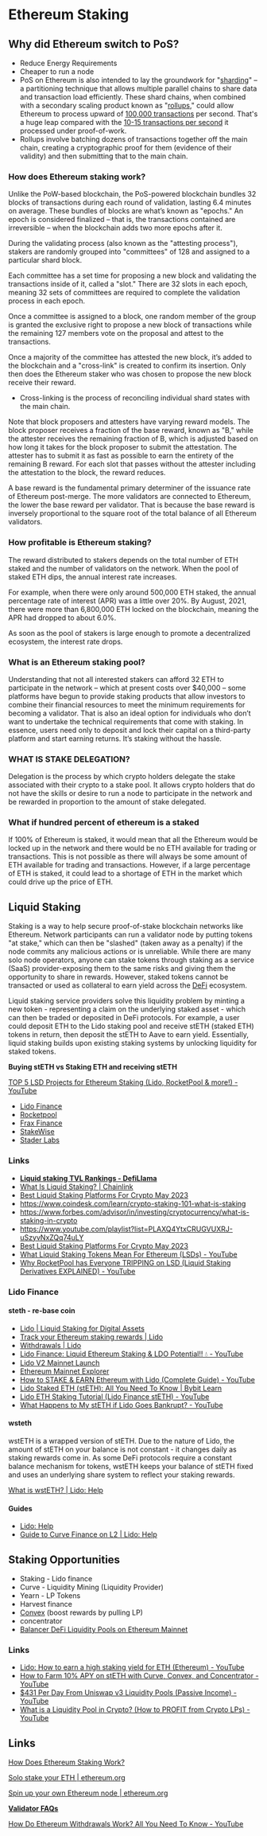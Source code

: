 # Ethereum  Staking

## Why did Ethereum switch to PoS?

- Reduce Energy Requirements
- Cheaper to run a node
- PoS on Ethereum is also intended to lay the groundwork for "[sharding](https://www.coindesk.com/learn/2020/12/02/what-is-sharding/)" – a partitioning technique that allows multiple parallel chains to share data and transaction load efficiently. These shard chains, when combined with a secondary scaling product known as "[rollups](https://www.coindesk.com/learn/what-are-rollups-zk-rollups-and-optimistic-rollups-explained/)," could allow Ethereum to process upward of [100,000 transactions](https://ethereum.org/en/eth2/shard-chains/) per second. That's a huge leap compared with the [10-15 transactions per second](https://ycharts.com/indicators/ethereum_transactions_per_day) it processed under proof-of-work.
- Rollups involve batching dozens of transactions together off the main chain, creating a cryptographic proof for them (evidence of their validity) and then submitting that to the main chain.

### How does Ethereum staking work?

Unlike the PoW-based blockchain, the PoS-powered blockchain bundles 32 blocks of transactions during each round of validation, lasting 6.4 minutes on average. These bundles of blocks are what’s known as "epochs." An epoch is considered finalized – that is, the transactions contained are irreversible – when the blockchain adds two more epochs after it.

During the validating process (also known as the "attesting process"), stakers are randomly grouped into "committees" of 128 and assigned to a particular shard block.

Each committee has a set time for proposing a new block and validating the transactions inside of it, called a "slot." There are 32 slots in each epoch, meaning 32 sets of committees are required to complete the validation process in each epoch.

Once a committee is assigned to a block, one random member of the group is granted the exclusive right to propose a new block of transactions while the remaining 127 members vote on the proposal and attest to the transactions.

Once a majority of the committee has attested the new block, it’s added to the blockchain and a "cross-link" is created to confirm its insertion. Only then does the Ethereum staker who was chosen to propose the new block receive their reward.

- Cross-linking is the process of reconciling individual shard states with the main chain.

Note that block proposers and attesters have varying reward models. The block proposer receives a fraction of the base reward, known as "B," while the attester receives the remaining fraction of B, which is adjusted based on how long it takes for the block proposer to submit the attestation. The attester has to submit it as fast as possible to earn the entirety of the remaining B reward. For each slot that passes without the attester including the attestation to the block, the reward reduces.

A base reward is the fundamental primary determiner of the issuance rate of Ethereum post-merge. The more validators are connected to Ethereum, the lower the base reward per validator. That is because the base reward is inversely proportional to the square root of the total balance of all Ethereum validators.

### How profitable is Ethereum staking?

The reward distributed to stakers depends on the total number of ETH staked and the number of validators on the network. When the pool of staked ETH dips, the annual interest rate increases.

For example, when there were only around 500,000 ETH staked, the annual percentage rate of interest (APR) was a little over 20%. By August, 2021, there were more than 6,800,000 ETH locked on the blockchain, meaning the APR had dropped to about 6.0%.

As soon as the pool of stakers is large enough to promote a decentralized ecosystem, the interest rate drops.

### What is an Ethereum staking pool?

Understanding that not all interested stakers can afford 32 ETH to participate in the network – which at present costs over $40,000 – some platforms have begun to provide staking products that allow investors to combine their financial resources to meet the minimum requirements for becoming a validator. That is also an ideal option for individuals who don’t want to undertake the technical requirements that come with staking. In essence, users need only to deposit and lock their capital on a third-party platform and start earning returns. It’s staking without the hassle.

### WHAT IS STAKE DELEGATION?

Delegation is the process by which crypto holders delegate the stake associated with their crypto to a stake pool. It allows crypto holders that do not have the skills or desire to run a node to participate in the network and be rewarded in proportion to the amount of stake delegated.

### What if hundred percent of ethereum is a staked

If 100% of Ethereum is staked, it would mean that all the Ethereum would be locked up in the network and there would be no ETH available for trading or transactions. This is not possible as there will always be some amount of ETH available for trading and transactions. However, if a large percentage of ETH is staked, it could lead to a shortage of ETH in the market which could drive up the price of ETH.

## Liquid Staking

Staking is a way to help secure proof-of-stake blockchain networks like Ethereum. Network participants can run a validator node by putting tokens "at stake," which can then be "slashed" (taken away as a penalty) if the node commits any malicious actions or is unreliable. While there are many solo node operators, anyone can stake tokens through staking as a service (SaaS) provider-exposing them to the same risks and giving them the opportunity to share in rewards. However, staked tokens cannot be transacted or used as collateral to earn yield across the [DeFi](https://chain.link/education/defi) ecosystem.

Liquid staking service providers solve this liquidity problem by minting a new token - representing a claim on the underlying staked asset - which can then be traded or deposited in DeFi protocols. For example, a user could deposit ETH to the Lido staking pool and receive stETH (staked ETH) tokens in return, then deposit the stETH to Aave to earn yield. Essentially, liquid staking builds upon existing staking systems by unlocking liquidity for staked tokens.

**Buying stETH vs Staking ETH and receiving stETH**

[TOP 5 LSD Projects for Ethereum Staking (Lido, RocketPool & more!) - YouTube](https://www.youtube.com/watch?v=WJLL0gor4iI)

- [Lido Finance](https://lido.fi/)
- [Rocketpool](https://rocketpool.net/)
- [Frax Finance](https://frax.finance/)
- [StakeWise](https://stakewise.io/)
- [Stader Labs](https://www.staderlabs.com/)

### Links

- **[Liquid staking TVL Rankings - DefiLlama](https://defillama.com/protocols/liquid%20staking/Ethereum)**
- [What Is Liquid Staking? | Chainlink](https://blog.chain.link/liquid-staking/)
- [Best Liquid Staking Platforms For Crypto May 2023](https://milkroad.com/staking/liquid)
- <https://www.coindesk.com/learn/crypto-staking-101-what-is-staking>
- <https://www.forbes.com/advisor/in/investing/cryptocurrency/what-is-staking-in-crypto>
- <https://www.youtube.com/playlist?list=PLAXQ4YtxCRUGVUXRJ-uSzyvNxZQq74uLY>
- [Best Liquid Staking Platforms For Crypto May 2023](https://milkroad.com/staking/liquid)
- [What Liquid Staking Tokens Mean For Ethereum (LSDs) - YouTube](https://www.youtube.com/watch?v=5vl1DT9kxck)
- [Why RocketPool has Everyone TRIPPING on LSD (Liquid Staking Derivatives EXPLAINED) - YouTube](https://www.youtube.com/watch?v=V4W2h5LwJBA)

### Lido Finance

#### steth - re-base coin

- [Lido | Liquid Staking for Digital Assets](https://lido.fi/)
- [Track your Ethereum staking rewards | Lido](https://stake.lido.fi/rewards)
- [Withdrawals | Lido](https://stake.lido.fi/withdrawals)
- [Lido Finance: Liquid Ethereum Staking & LDO Potential!! 💧 - YouTube](https://www.youtube.com/watch?v=VQ_uvak1JPw)
- [Lido V2 Mainnet Launch](https://blog.lido.fi/lido-v2-launch/?pk_vid=bf23268f37fe14961687501797ca3ac5)
- [Ethereum Mainnet Explorer](https://www.rated.network/?network=mainnet&view=pool&timeWindow=1d&page=1)
- [How to STAKE & EARN Ethereum with Lido (Complete Guide) - YouTube](https://www.youtube.com/watch?v=kRdN4MoEuXg)
- [Lido Staked ETH (stETH): All You Need To Know | Bybit Learn](https://learn.bybit.com/altcoins/what-is-steth-lido-staked-eth/)
- [Lido ETH Staking Tutorial (Lido Finance stETH) - YouTube](https://www.youtube.com/watch?v=5zCCRx6IudY)
- [What Happens to My stETH if Lido Goes Bankrupt? - YouTube](https://www.youtube.com/watch?v=9G70VDiv6bU)

#### wsteth

wstETH is a wrapped version of stETH. Due to the nature of Lido, the amount of stETH on your balance is not constant - it changes daily as staking rewards come in. As some DeFi protocols require a constant balance mechanism for tokens, wstETH keeps your balance of stETH fixed and uses an underlying share system to reflect your staking rewards.

[What is wstETH? | Lido: Help](https://help.lido.fi/en/articles/6579518-what-is-wsteth)

#### Guides

- [Lido: Help](https://help.lido.fi/en/)
- [Guide to Curve Finance on L2 | Lido: Help](https://help.lido.fi/en/articles/6780705-guide-to-curve-finance-on-l2)

## Staking Opportunities

- Staking - Lido finance
- Curve - Liquidity Mining (Liquidity Provider)
- Yearn - LP Tokens
- Harvest finance
- [Convex](https://www.convexfinance.com/) (boost rewards by pulling LP)
- concentrator
- [Balancer DeFi Liquidity Pools on Ethereum Mainnet](https://app.balancer.fi/#/ethereum)

### Links

- [Lido: How to earn a high staking yield for ETH (Ethereum) - YouTube](https://www.youtube.com/watch?v=RP4XYgn84jE)
- [How to Farm 10% APY on stETH with Curve, Convex, and Concentrator - YouTube](https://www.youtube.com/watch?v=02jC7X3wLfs)
- [$431 Per Day From Uniswap v3 Liquidity Pools (Passive Income) - YouTube](https://www.youtube.com/watch?v=9iR1fWc8sg4)
- [What is a Liquidity Pool in Crypto? (How to PROFIT from Crypto LPs) - YouTube](https://www.youtube.com/watch?v=QtiMbJt9F1U)

## Links

[How Does Ethereum Staking Work?](https://www.coindesk.com/learn/how-does-ethereum-staking-work/)

[Solo stake your ETH | ethereum.org](https://ethereum.org/en/staking/solo/)

[Spin up your own Ethereum node | ethereum.org](https://ethereum.org/en/developers/docs/nodes-and-clients/run-a-node/)

**[Validator FAQs](https://launchpad.ethereum.org/en/faq)**

[How Do Ethereum Withdrawals Work? All You Need To Know - YouTube](https://www.youtube.com/watch?v=RwwU3P9n3uo)
